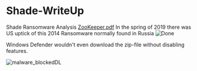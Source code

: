 # Shade-WriteUp
Shade Ransomware Analysis
[ZooKeeper.pdf](https://github.com/repins762/Shade-WriteUp/files/3862035/ZooKeeper.pdf)
In the spring of 2019 there was US uptick of this 2014 Ransomware normally found in Russia
![Done](https://user-images.githubusercontent.com/42683298/69119278-4be3b900-0a53-11ea-80db-21f1c1a9ad84.png)

Windows Defender wouldn't even download the zip-file without disabling features.

![malware_blockedDL](https://user-images.githubusercontent.com/42683298/69119389-a54be800-0a53-11ea-97dc-8671d5ce067e.png)


